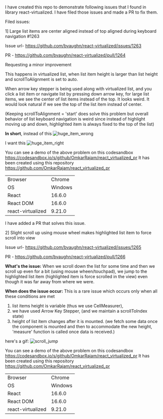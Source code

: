I have created this repo to demonstrate following issues that I found in library react-virtualized.
I have filed those issues and made a PR to fix them.

Filed issues:

1] Large list items are center aligned instead of top aligned during keyboard navigation #1263

Issue url- https://github.com/bvaughn/react-virtualized/issues/1263

PR - https://github.com/bvaughn/react-virtualized/pull/1264

Requesting a minor improvement

This happens in virtualized list, when list item height is larger than list height and scrollToAlignment is set to auto. 

When arrow key stepper is being used along with virtualized list, and you click a list item or navigate list by pressing down arrow key, for large list items, we see the center of list items instead of the top. It looks weird. It would look natural if we see the top of the list item instead of center.

(Keeping scrollToAlignment = 'start' does solve this problem but overall behavior of list keyboard navigation is weird since instead of highlight moving up and down, highlighted item is always fixed to the top of the list)

**In short**,
instead of this 
![huge_item_wrong](https://user-images.githubusercontent.com/25122531/48127498-e4285900-e2a9-11e8-8fa2-445e6cfa77bd.gif)

I want this
![huge_item_right](https://user-images.githubusercontent.com/25122531/48127533-f73b2900-e2a9-11e8-978f-d734ab1680dc.gif)


You can see a demo of the above problem on this codesandbox
https://codesandbox.io/s/github/OmkarRajam/react_virtualized_pr
It has been created using this repository
https://github.com/OmkarRajam/react_virtualized_pr


|                   |          |
|-------------------|----------|
| Browser           |    Chrome      |
| OS                |       Windows   |
| React             |     16.6.0     |
| React DOM         |   16.6.0       |
| react-virtualized |    9.21.0      |

I have added a PR that solves this issue.


2] Slight scroll up using mouse wheel makes highlighted list item to force scroll into view

Issue url- https://github.com/bvaughn/react-virtualized/issues/1265

PR - https://github.com/bvaughn/react-virtualized/pull/1266

**What's the issue:**
When we scroll down the list for some time and then we scroll up even for a bit (using mouse wheen/touchpad), we jump to the highlighted list item (highlighted item is force scrolled in the view) even though it was far away from where we were.

**When does the issue occur:**
This is a rare issue which occurs only when all these conditions are met
1. list items height is variable (thus we use CellMeasurer), 
2. we have used Arrow Key Stepper, (and we maintain a scrollToIndex state)
3. height of list item changes after it is mounted. (we fetch some data once the component is mounted and then to accommodate the new height, 'measure' function is called once data is received.)

here's a gif:
![scroll_jump](https://user-images.githubusercontent.com/25122531/48130280-25246b80-e2b2-11e8-84cd-07e77625b0aa.gif)

You can see a demo of the above problem on this codesandbox
https://codesandbox.io/s/github/OmkarRajam/react_virtualized_pr
It has been created using this repository
https://github.com/OmkarRajam/react_virtualized_pr

|                   |          |
|-------------------|----------|
| Browser           |    Chrome      |
| OS                |       Windows   |
| React             |     16.6.0     |
| React DOM         |   16.6.0       |
| react-virtualized |    9.21.0      |